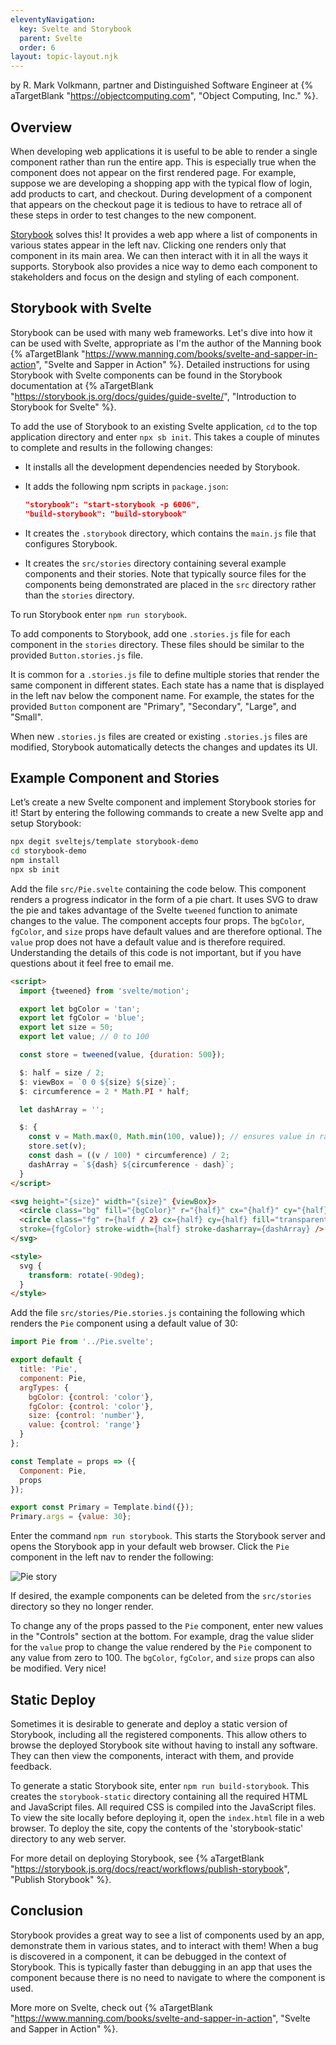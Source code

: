 ```yaml
---
eleventyNavigation:
  key: Svelte and Storybook
  parent: Svelte
  order: 6
layout: topic-layout.njk
---
```


by R. Mark Volkmann, partner and Distinguished Software Engineer at
{% aTargetBlank "https://objectcomputing.com", "Object Computing, Inc." %}.

## Overview

When developing web applications it is useful to be able to
render a single component rather than run the entire app.
This is especially true when the component
does not appear on the first rendered page.
For example, suppose we are developing a shopping app with
the typical flow of login, add products to cart, and checkout.
During development of a component that appears on the checkout page
it is tedious to have to retrace all of these steps
in order to test changes to the new component.

[Storybook](https://storybook.js.org) solves this! It provides a web app
where a list of components in various states appear in the left nav.
Clicking one renders only that component in its main area.
We can then interact with it in all the ways it supports.
Storybook also provides a nice way to demo each component to stakeholders
and focus on the design and styling of each component.

## Storybook with Svelte

Storybook can be used with many web frameworks.
Let's dive into how it can be used with Svelte,
appropriate as I'm the author of the Manning book
{% aTargetBlank "https://www.manning.com/books/svelte-and-sapper-in-action",
"Svelte and Sapper in Action" %}.
Detailed instructions for using Storybook with Svelte components
can be found in the Storybook documentation at
{% aTargetBlank "https://storybook.js.org/docs/guides/guide-svelte/",
"Introduction to Storybook for Svelte" %}.

To add the use of Storybook to an existing Svelte application,
`cd` to the top application directory and enter `npx sb init`.
This takes a couple of minutes to complete
and results in the following changes:

- It installs all the development dependencies needed by Storybook.
- It adds the following npm scripts in `package.json`:

  ```json
  "storybook": "start-storybook -p 6006",
  "build-storybook": "build-storybook"
  ```

- It creates the `.storybook` directory, which
  contains the `main.js` file that configures Storybook.

- It creates the `src/stories` directory
  containing several example components and their stories.
  Note that typically source files for the components being demonstrated
  are placed in the `src` directory rather than the `stories` directory.

To run Storybook enter `npm run storybook`.

To add components to Storybook,
add one `.stories.js` file for each component
in the `stories` directory.
These files should be similar to the
provided `Button.stories.js` file.

It is common for a `.stories.js` file to define multiple
stories that render the same component in different states.
Each state has a name that is displayed in the left nav
below the component name.
For example, the states for the provided `Button` component
are "Primary", "Secondary", "Large", and "Small".

When new `.stories.js` files are created or
existing `.stories.js` files are modified,
Storybook automatically detects the changes and updates its UI.

## Example Component and Stories

Let’s create a new Svelte component and implement Storybook stories for it!
Start by entering the following commands to
create a new Svelte app and setup Storybook:

```bash
npx degit sveltejs/template storybook-demo
cd storybook-demo
npm install
npx sb init
```

Add the file `src/Pie.svelte` containing the code below.
This component renders a progress indicator in the form of a pie chart.
It uses SVG to draw the pie and takes advantage of the
Svelte `tweened` function to animate changes to the value.
The component accepts four props.
The `bgColor`, `fgColor`, and `size` props
have default values and are therefore optional.
The `value` prop does not have a default value and is therefore required.
Understanding the details of this code is not important,
but if you have questions about it feel free to email me.

```html
<script>
  import {tweened} from 'svelte/motion';

  export let bgColor = 'tan';
  export let fgColor = 'blue';
  export let size = 50;
  export let value; // 0 to 100

  const store = tweened(value, {duration: 500});

  $: half = size / 2;
  $: viewBox = `0 0 ${size} ${size}`;
  $: circumference = 2 * Math.PI * half;

  let dashArray = '';

  $: {
    const v = Math.max(0, Math.min(100, value)); // ensures value in range
    store.set(v);
    const dash = ((v / 100) * circumference) / 2;
    dashArray = `${dash} ${circumference - dash}`;
  }
</script>

<svg height="{size}" width="{size}" {viewBox}>
  <circle class="bg" fill="{bgColor}" r="{half}" cx="{half}" cy="{half}" />
  <circle class="fg" r={half / 2} cx={half} cy={half} fill="transparent"
  stroke={fgColor} stroke-width={half} stroke-dasharray={dashArray} />
</svg>

<style>
  svg {
    transform: rotate(-90deg);
  }
</style>
```

Add the file `src/stories/Pie.stories.js` containing the following
which renders the `Pie` component using a default value of 30:

```js
import Pie from '../Pie.svelte';

export default {
  title: 'Pie',
  component: Pie,
  argTypes: {
    bgColor: {control: 'color'},
    fgColor: {control: 'color'},
    size: {control: 'number'},
    value: {control: 'range'}
  }
};

const Template = props => ({
  Component: Pie,
  props
});

export const Primary = Template.bind({});
Primary.args = {value: 30};
```

Enter the command `npm run storybook`.
This starts the Storybook server and
opens the Storybook app in your default web browser.
Click the `Pie` component in the left nav to render the following:

<img alt="Pie story"
  src="/blog/assets/svelte-storybook.png?v={{pkg.version}}">

If desired, the example components can be deleted
from the `src/stories` directory so they no longer render.

To change any of the props passed to the `Pie` component,
enter new values in the "Controls" section at the bottom.
For example, drag the value slider for the `value` prop to change the
value rendered by the `Pie` component to any value from zero to 100.
The `bgColor`, `fgColor`, and `size` props can also be modified.
Very nice!

## Static Deploy

Sometimes it is desirable to generate and deploy a static version
of Storybook, including all the registered components.
This allow others to browse the deployed Storybook site
without having to install any software.
They can then view the components, interact with them, and provide feedback.

To generate a static Storybook site, enter `npm run build-storybook`.
This creates the `storybook-static` directory
containing all the required HTML and JavaScript files.
All required CSS is compiled into the JavaScript files.
To view the site locally before deploying it,
open the `index.html` file in a web browser.
To deploy the site, copy the contents of the 'storybook-static' directory
to any web server.

For more detail on deploying Storybook, see {% aTargetBlank
"https://storybook.js.org/docs/react/workflows/publish-storybook",
"Publish Storybook" %}.

## Conclusion

Storybook provides a great way to
see a list of components used by an app,
demonstrate them in various states,
and to interact with them!
When a bug is discovered in a component,
it can be debugged in the context of Storybook.
This is typically faster than debugging in an app that uses the component
because there is no need to navigate to where the component is used.

More more on Svelte, check out
{% aTargetBlank "https://www.manning.com/books/svelte-and-sapper-in-action",
"Svelte and Sapper in Action" %}.
